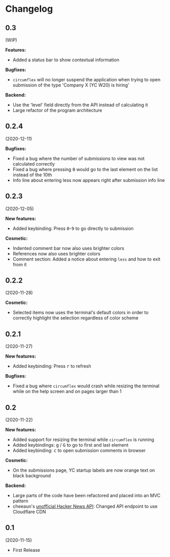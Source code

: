 # Changelog

## 0.3
(WIP)

**Features:**
- Added a status bar to show contextual information  

**Bugfixes:**
- `circumflex` will no longer suspend the application when trying to open submission of the type 'Company X (YC W20) is hiring' 

**Backend:**
- Use the 'level' field directly from the API instead of calculating it
- Large refactor of the program architecture

## 0.2.4 
(2020-12-11)

**Bugfixes:**
- Fixed a bug where the number of submissions to view was not calculated correctly
- Fixed a bug where pressing <kbd>0</kbd> would go to the last element on the list instead of the 10th
- Info line about entering less now appears right after submission info line

## 0.2.3 
(2020-12-05)

**New features:**
- Added keybinding: Press <kbd>0</kbd>-<kbd>9</kbd> to go directly to submission

**Cosmetic:**
- Indented comment bar now also uses brighter colors
- References now also uses brighter colors
- Comment section: Added a notice about entering `less` and how to exit from it

## 0.2.2 
(2020-11-28)

**Cosmetic:**
- Selected items now uses the terminal's default colors in order to correctly highlight the selection regardless of 
  color scheme

## 0.2.1 
(2020-11-27)

**New features:**
- Added keybinding: Press <kbd>r</kbd> to refresh

**Bugfixes:**
- Fixed a bug where `circumflex` would crash while resizing the terminal while on the help screen and on pages larger 
  than 1

## 0.2 
(2020-11-22)

**New features:**
- Added support for resizing the terminal while `circumflex` is running
- Added keybindings: <kbd>g</kbd> / <kbd>G</kbd> to go to first and last element
- Added keybinding: <kbd>c</kbd> to open submission comments in browser

**Cosmetic:**
- On the submissions page, YC startup labels are now orange text on black background

**Backend:**
- Large parts of the code have been refactored and placed into an MVC pattern
- cheeaun's [unofficial Hacker News API](https://github.com/cheeaun/node-hnapi): Changed API endpoint to use Cloudflare CDN

## 0.1 
(2020-11-15)

- First Release
